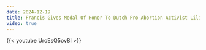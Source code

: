 ```yaml
---
date: 2024-12-19
title: Francis Gives Medal Of Honor To Dutch Pro-Abortion Activist Lilianne Ploumen
video: true
---
```



{{< youtube UroEsQ5ov8I >}}
